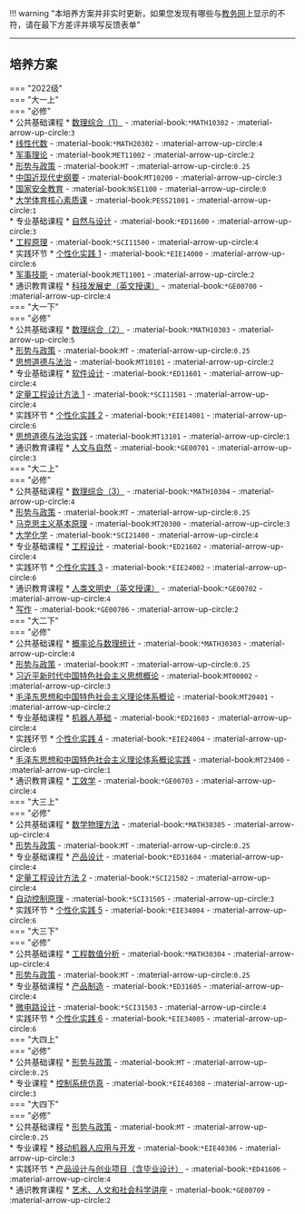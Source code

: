 !!! warning "本培养方案并非实时更新，如果您发现有哪些与[教务网](https://my.cqu.edu.cn)上显示的不符，请在最下方差评并填写反馈表单"

---

## 培养方案  
=== "2022级"  
    === "大一上"  
        === "必修"  
            * 公共基础课程
                * [数理综合（1）](../../../course/数理综合.md) - :material-book:`*MATH10302` - :material-arrow-up-circle:`3`  
                * [线性代数](../../../course/线性代数.md) - :material-book:`*MATH20302` - :material-arrow-up-circle:`4`  
                * [军事理论](../../../course/军事理论.md) - :material-book:`MET11002` - :material-arrow-up-circle:`2`  
                * [形势与政策](../../../course/形势与政策.md) - :material-book:`MT` - :material-arrow-up-circle:`0.25`  
                * [中国近现代史纲要](../../../course/中国近现代史纲要.md) - :material-book:`MT10200` - :material-arrow-up-circle:`3`  
                * [国家安全教育](../../../course/国家安全教育.md) - :material-book:`NSE1100` - :material-arrow-up-circle:`0`  
                * [大学体育核心素质课](../../../course/体育.md) - :material-book:`PESS21001` - :material-arrow-up-circle:`1`  
            * 专业基础课程
                * [自然与设计](../../../course/自然与设计.md) - :material-book:`*ED11600` - :material-arrow-up-circle:`3`  
                * [工程原理](../../../course/工程原理.md) - :material-book:`*SCI11500` - :material-arrow-up-circle:`4`  
            * 实践环节
                * [个性化实践 1](../../../course/个性化实践.md) - :material-book:`*EIE14000` - :material-arrow-up-circle:`6`  
                * [军事技能](../../../course/军事技能.md) - :material-book:`MET11001` - :material-arrow-up-circle:`2`  
            * 通识教育课程
                * [科技发展史（英文授课）](../../../course/科技发展史.md) - :material-book:`*GE00700` - :material-arrow-up-circle:`4`  
    === "大一下"  
        === "必修"  
            * 公共基础课程
                * [数理综合（2）](../../../course/数理综合.md) - :material-book:`*MATH10303` - :material-arrow-up-circle:`5`  
                * [形势与政策](../../../course/形势与政策.md) - :material-book:`MT` - :material-arrow-up-circle:`0.25`  
                * [思想道德与法治](../../../course/思想道德与法治.md) - :material-book:`MT10101` - :material-arrow-up-circle:`2`  
            * 专业基础课程
                * [软件设计](../../../course/软件设计.md) - :material-book:`*ED11601` - :material-arrow-up-circle:`4`  
                * [定量工程设计方法 1](../../../course/定量工程设计方法.md) - :material-book:`*SCI11501` - :material-arrow-up-circle:`4`  
            * 实践环节
                * [个性化实践 2](../../../course/个性化实践.md) - :material-book:`*EIE14001` - :material-arrow-up-circle:`6`  
                * [思想道德与法治实践](../../../course/思想道德与法治实践.md) - :material-book:`MT13101` - :material-arrow-up-circle:`1`  
            * 通识教育课程
                * [人文与自然](../../../course/人文与自然.md) - :material-book:`*GE00701` - :material-arrow-up-circle:`3`  
    === "大二上"  
        === "必修"  
            * 公共基础课程
                * [数理综合（3）](../../../course/数理综合.md) - :material-book:`*MATH10304` - :material-arrow-up-circle:`4`  
                * [形势与政策](../../../course/形势与政策.md) - :material-book:`MT` - :material-arrow-up-circle:`0.25`  
                * [马克思主义基本原理](../../../course/马克思主义基本原理.md) - :material-book:`MT20300` - :material-arrow-up-circle:`3`  
                * [大学化学](../../../course/大学化学.md) - :material-book:`*SCI21400` - :material-arrow-up-circle:`4`  
            * 专业基础课程
                * [工程设计](../../../course/工程设计.md) - :material-book:`*ED21602` - :material-arrow-up-circle:`4`  
            * 实践环节
                * [个性化实践 3](../../../course/个性化实践.md) - :material-book:`*EIE24002` - :material-arrow-up-circle:`6`  
            * 通识教育课程
                * [人类文明史（英文授课）](../../../course/人类文明史.md) - :material-book:`*GE00702` - :material-arrow-up-circle:`4`  
                * [写作](../../../course/写作.md) - :material-book:`*GE00706` - :material-arrow-up-circle:`2`  
    === "大二下"  
        === "必修"  
            * 公共基础课程
                * [概率论与数理统计](../../../course/概率论与数理统计.md) - :material-book:`*MATH30303` - :material-arrow-up-circle:`4`  
                * [形势与政策](../../../course/形势与政策.md) - :material-book:`MT` - :material-arrow-up-circle:`0.25`  
                * [习近平新时代中国特色社会主义思想概论](../../../course/习近平新时代中国特色社会主义思想概论.md) - :material-book:`MT00002` - :material-arrow-up-circle:`3`  
                * [毛泽东思想和中国特色社会主义理论体系概论](../../../course/毛泽东思想和中国特色社会主义理论体系概论.md) - :material-book:`MT20401` - :material-arrow-up-circle:`2`  
            * 专业基础课程
                * [机器人基础](../../../course/机器人基础.md) - :material-book:`*ED21603` - :material-arrow-up-circle:`4`  
            * 实践环节
                * [个性化实践 4](../../../course/个性化实践.md) - :material-book:`*EIE24004` - :material-arrow-up-circle:`6`  
                * [毛泽东思想和中国特色社会主义理论体系概论实践](../../../course/毛泽东思想和中国特色社会主义理论体系概论实践.md) - :material-book:`MT23400` - :material-arrow-up-circle:`1`  
            * 通识教育课程
                * [工效学](../../../course/工效学.md) - :material-book:`*GE00703` - :material-arrow-up-circle:`4`  
    === "大三上"  
        === "必修"  
            * 公共基础课程
                * [数学物理方法](../../../course/数学物理方法.md) - :material-book:`*MATH30305` - :material-arrow-up-circle:`4`  
                * [形势与政策](../../../course/形势与政策.md) - :material-book:`MT` - :material-arrow-up-circle:`0.25`  
            * 专业基础课程
                * [产品设计](../../../course/产品设计.md) - :material-book:`*ED31604` - :material-arrow-up-circle:`4`  
                * [定量工程设计方法 2](../../../course/定量工程设计方法.md) - :material-book:`*SCI21502` - :material-arrow-up-circle:`4`  
                * [自动控制原理](../../../course/自动控制原理.md) - :material-book:`*SCI31505` - :material-arrow-up-circle:`3`  
            * 实践环节
                * [个性化实践 5](../../../course/个性化实践.md) - :material-book:`*EIE34004` - :material-arrow-up-circle:`6`  
    === "大三下"  
        === "必修"  
            * 公共基础课程
                * [工程数值分析](../../../course/工程数值分析.md) - :material-book:`*MATH30304` - :material-arrow-up-circle:`4`  
                * [形势与政策](../../../course/形势与政策.md) - :material-book:`MT` - :material-arrow-up-circle:`0.25`  
            * 专业基础课程
                * [产品制造](../../../course/产品制造.md) - :material-book:`*ED31605` - :material-arrow-up-circle:`4`  
                * [微电路设计](../../../course/微电路设计.md) - :material-book:`*SCI31503` - :material-arrow-up-circle:`4`  
            * 实践环节
                * [个性化实践 6](../../../course/个性化实践.md) - :material-book:`*EIE34005` - :material-arrow-up-circle:`6`  
    === "大四上"  
        === "必修"  
            * 公共基础课程
                * [形势与政策](../../../course/形势与政策.md) - :material-book:`MT` - :material-arrow-up-circle:`0.25`  
            * 专业课程
                * [控制系统仿真](../../../course/控制系统仿真.md) - :material-book:`*EIE40308` - :material-arrow-up-circle:`3`  
    === "大四下"  
        === "必修"  
            * 公共基础课程
                * [形势与政策](../../../course/形势与政策.md) - :material-book:`MT` - :material-arrow-up-circle:`0.25`  
            * 专业课程
                * [移动机器人应用与开发](../../../course/移动机器人应用与开发.md) - :material-book:`*EIE40306` - :material-arrow-up-circle:`3`  
            * 实践环节
                * [产品设计与创业项目（含毕业设计）](../../../course/产品设计与创业项目.md) - :material-book:`*ED41606` - :material-arrow-up-circle:`4`  
            * 通识教育课程
                * [艺术、人文和社会科学讲座](../../../course/艺术、人文和社会科学讲座.md) - :material-book:`*GE00709` - :material-arrow-up-circle:`2`  